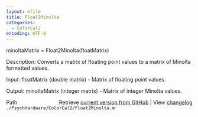 ```yaml
---
layout: mfile
title: Float2Minolta
categories:
  - ColorCal2
encoding: UTF-8
---
```


minoltaMatrix = Float2Minolta\(floatMatrix\)

Description:
Converts a matrix of floating point values to a matrix of Minolta
formatted values.

Input:
floatMatrix \(double matrix\) - Matrix of floating point values.

Output:
minoltaMatrix \(integer matrix\) - Matrix of integer Minolta values.


<div class="code_header" style="text-align:right;">
  <span style="float:left;">Path&nbsp;&nbsp;</span> <span class="counter">Retrieve <a href=
  "https://raw.github.com/Psychtoolbox-3/Psychtoolbox-3/beta/./PsychHardware/ColorCal2/Float2Minolta.m">current version from GitHub</a> | View <a href=
  "https://github.com/Psychtoolbox-3/Psychtoolbox-3/commits/beta/./PsychHardware/ColorCal2/Float2Minolta.m">changelog</a></span>
</div>
<div class="code">
  <code>./PsychHardware/ColorCal2/Float2Minolta.m</code>
</div>
